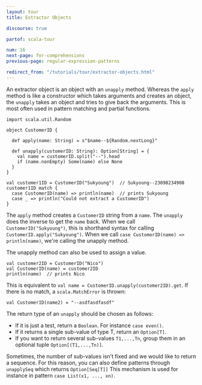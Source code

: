 ```yaml
---
layout: tour
title: Extractor Objects

discourse: true

partof: scala-tour

num: 16
next-page: for-comprehensions
previous-page: regular-expression-patterns

redirect_from: "/tutorials/tour/extractor-objects.html"
---
```


An extractor object is an object with an `unapply` method. Whereas the `apply` method is like a constructor which takes arguments and creates an object, the `unapply` takes an object and tries to give back the arguments. This is most often used in pattern matching and partial functions.

```tut
import scala.util.Random

object CustomerID {

  def apply(name: String) = s"$name--${Random.nextLong}"

  def unapply(customerID: String): Option[String] = {
    val name = customerID.split("--").head
    if (name.nonEmpty) Some(name) else None
  }
}

val customer1ID = CustomerID("Sukyoung")  // Sukyoung--23098234908
customer1ID match {
  case CustomerID(name) => println(name)  // prints Sukyoung
  case _ => println("Could not extract a CustomerID")
}
```

The `apply` method creates a `CustomerID` string from a `name`. The `unapply` does the inverse to get the `name` back. When we call `CustomerID("Sukyoung")`, this is shorthand syntax for calling `CustomerID.apply("Sukyoung")`. When we call `case CustomerID(name) => println(name)`, we're calling the unapply method.

The unapply method can also be used to assign a value.

```tut
val customer2ID = CustomerID("Nico")
val CustomerID(name) = customer2ID
println(name)  // prints Nico
```

This is equivalent to `val name = CustomerID.unapply(customer2ID).get`. If there is no match, a `scala.MatchError` is thrown:

```tut:fail
val CustomerID(name2) = "--asdfasdfasdf"
```

The return type of an `unapply` should be chosen as follows:

* If it is just a test, return a `Boolean`. For instance `case even()`.
* If it returns a single sub-value of type T, return an `Option[T]`.
* If you want to return several sub-values `T1,...,Tn`, group them in an optional tuple `Option[(T1,...,Tn)]`.

Sometimes, the number of sub-values isn't fixed and we would like to return a sequence. For this reason, you can also define patterns through `unapplySeq` which returns `Option[Seq[T]]` This mechanism is used for instance in pattern `case List(x1, ..., xn)`.
